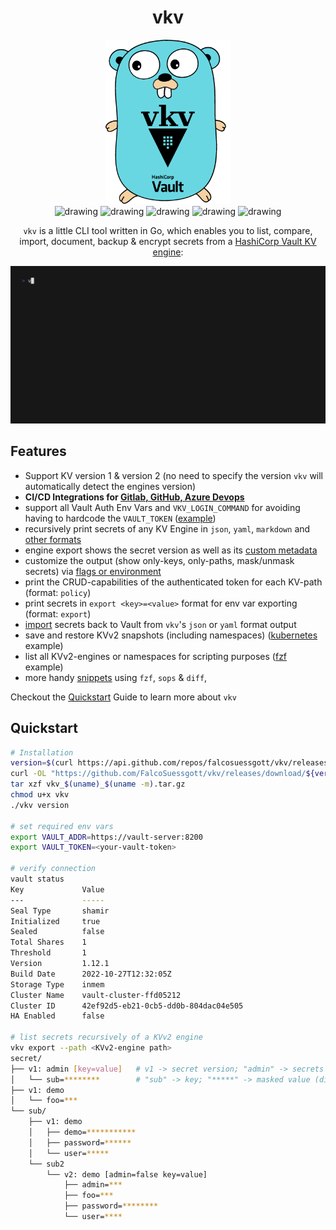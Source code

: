 <div align="center">
<h1>vkv</h1>
<img src="docs/assets/logo.png" alt="drawing" width="200"/>
<br>
<img src="https://github.com/FalcoSuessgott/vkv/actions/workflows/test.yml/badge.svg" alt="drawing"/>
<img src="https://github.com/FalcoSuessgott/vkv/actions/workflows/lint.yml/badge.svg" alt="drawing"/>
<img src="https://codecov.io/gh/FalcoSuessgott/vkv/branch/master/graph/badge.svg" alt="drawing"/>
<img src="https://img.shields.io/github/downloads/FalcoSuessgott/vkv/total.svg" alt="drawing"/>
<img src="https://img.shields.io/github/v/release/FalcoSuessgott/vkv" alt="drawing"/>

`vkv` is a little CLI tool written in Go, which enables you to list, compare, import, document, backup & encrypt secrets from a [HashiCorp Vault KV engine](https://developer.hashicorp.com/vault/docs/secrets/kv):

<img src="docs/assets/demo.gif" alt="drawing"/>
</div>

## Features
* Support KV version 1 & version 2 (no need to specify the version `vkv` will automatically detect the engines version)
* **CI/CD Integrations for [Gitlab, GitHub, Azure Devops](https://falcosuessgott.github.io/vkv/cicd_gitlab)**
* support all Vault Auth Env Vars and `VKV_LOGIN_COMMAND` for avoiding having to hardcode the `VAULT_TOKEN` ([example](https://falcosuessgott.github.io/vkv/authentication/))
* recursively print secrets of any KV  Engine in `json`, `yaml`, `markdown` and [other formats](https://falcosuessgott.github.io/vkv/export_formats/)
* engine export shows the secret version as well as its [custom metadata](https://developer.hashicorp.com/vault/docs/commands/kv/metadata)
* customize the output (show only-keys, only-paths, mask/unmask secrets) via [flags or environment](https://falcosuessgott.github.io/vkv/export/)
* print the CRUD-capabilities of the authenticated token for each KV-path (format: `policy`)
* print secrets in `export <key>=<value>` format for env var exporting (format: `export`)
* [import](https://falcosuessgott.github.io/vkv/import/) secrets back to Vault from `vkv`'s `json` or `yaml` format output
* save and restore KVv2 snapshots (including namespaces) ([kubernetes](https://falcosuessgott.github.io/vkv/example_kubernetes/) example)
* list all KVv2-engines or namespaces for scripting purposes ([fzf](https://falcosuessgott.github.io/vkv/example_fzf/) example)
* more handy [snippets](https://falcosuessgott.github.io/vkv/example_diff/) using `fzf`, `sops` & `diff`,

Checkout the [Quickstart](https://falcosuessgott.github.io/vkv/quickstart/) Guide to learn more about `vkv`

## Quickstart

```bash
# Installation
version=$(curl https://api.github.com/repos/falcosuessgott/vkv/releases/latest -s | jq .name -r)
curl -OL "https://github.com/FalcoSuessgott/vkv/releases/download/${version}/vkv_$(uname)_$(uname -m).tar.gz"
tar xzf vkv_$(uname)_$(uname -m).tar.gz
chmod u+x vkv
./vkv version

# set required env vars
export VAULT_ADDR=https://vault-server:8200
export VAULT_TOKEN=<your-vault-token>

# verify connection
vault status
Key             Value
---             -----
Seal Type       shamir
Initialized     true
Sealed          false
Total Shares    1
Threshold       1
Version         1.12.1
Build Date      2022-10-27T12:32:05Z
Storage Type    inmem
Cluster Name    vault-cluster-ffd05212
Cluster ID      42ef92d5-eb21-0cb5-dd0b-804dac04e505
HA Enabled      false

# list secrets recursively of a KVv2 engine
vkv export --path <KVv2-engine path>
secret/
├── v1: admin [key=value]   # v1 -> secret version; "admin" -> secrets name; "[key=value]" -> secrets custom metadata
│   └── sub=********        # "sub" -> key; "*****" -> masked value (disable with --show-values)
├── v1: demo
│   └── foo=***
└── sub/
    ├── v1: demo
    │   ├── demo=***********
    │   ├── password=******
    │   └── user=*****
    └── sub2
        └── v2: demo [admin=false key=value]
            ├── admin=***
            ├── foo=***
            ├── password=********
            └── user=****
```